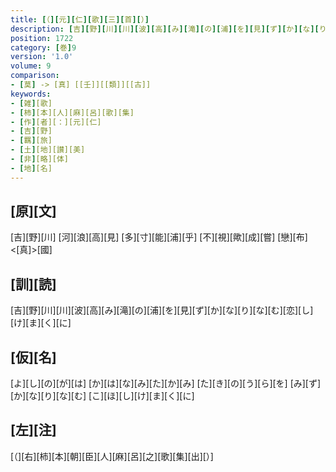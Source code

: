 ```yaml
---
title: [（][元][仁][歌][三][首][）]
description: [吉][野][川][川][波][高][み][滝][の][浦][を][見][ず][か][な][り][な][む][恋][し][け][ま][く][に]
position: 1722
category: [巻]9
version: '1.0'
volume: 9
comparison:
- [莫] -> [真] [[壬]][[類]][[古]]
keywords:
- [雑][歌]
- [柿][本][人][麻][呂][歌][集]
- [作][者][：][元][仁]
- [吉][野]
- [羈][旅]
- [土][地][讃][美]
- [非][略][体]
- [地][名]
---
```


## [原][文]

[吉][野][川] [河][浪][高][見] [多][寸][能][浦][乎] [不][視][歟][成][嘗] [戀][布]<[真]>[國]

## [訓][読]

[吉][野][川][川][波][高][み][滝][の][浦][を][見][ず][か][な][り][な][む][恋][し][け][ま][く][に]

## [仮][名]

[よ][し][の][が][は] [か][は][な][み][た][か][み] [た][き][の][う][ら][を] [み][ず][か][な][り][な][む] [こ][ほ][し][け][ま][く][に]

## [左][注]

[（][右][柿][本][朝][臣][人][麻][呂][之][歌][集][出][）]
